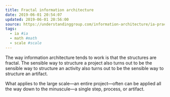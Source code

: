 ```yaml
---
title: Fractal information architecture
date: 2019-06-01 20:54:07
updated: 2019-06-01 20:56:00
source: https://understandinggroup.com/information-architecture/ia-practice/what-before-how-it-applies-to-models-too/
tags:
  - ia #ia
  - math #math
  - scale #scale
---
```

The way information architecture tends to work is that the structures are fractal. The sensible way to structure a project also turns out to be the sensible way to structure an activity also turns out to be the sensible way to structure an artifact.  

What applies to the large scale—an entire project—often can be applied all the way down to the minuscule—a single step, process, or artifact.